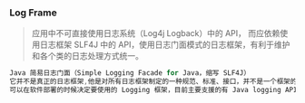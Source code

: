 
### Log Frame 

> 应用中不可直接使用日志系统（Log4j Logback）中的 API，
> 而应依赖使用日志框架 SLF4J 中的 API，使用日志门面模式的日志框架，有利于维护和各个类的日志处理方式统一。

```java
Java 简易日志门面（Simple Logging Facade for Java，缩写 SLF4J）
它并不是真正的日志框架,他是对所有日志框架制定的一种规范、标准、接口，并不是一个框架的具体的实现，因为接口并不能独立使用，需要和具体的日志框架实现配合使用。
可以在软件部署的时候决定要使用的 Logging 框架，目前主要支援的有 Java logging API、log4j 及 logback 等框架。
```















